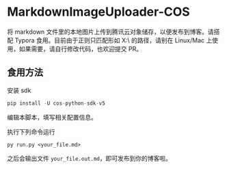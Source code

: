 # MarkdownImageUploader-COS
将 markdown 文件里的本地图片上传到腾讯云对象储存，以便发布到博客。请搭配 Typora 食用。目前由于正则只匹配形如 X:\ 的路径，请别在 Linux/Mac 上使用，如果需要，请自行修改代码，也欢迎提交 PR。

## 食用方法

安装 sdk

```py
pip install -U cos-python-sdk-v5
```

编辑本脚本，填写相关配置信息。

执行下列命令运行

```
py run.py <your_file.md>
```

之后会输出文件 `your_file.out.md`，即可发布到你的博客啦。
